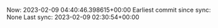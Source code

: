 Now: 2023-02-09 04:40:46.398615+00:00 Earliest commit since sync: None Last sync: 2023-02-09 02:30:54+00:00
